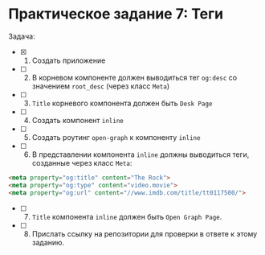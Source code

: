 # Практическое задание 7: Теги
Задача:

- [x] 1. Создать приложение
- [ ] 2. В корневом компоненте должен выводиться тег `og:desc` со значением `root_desc` (через класс `Meta`)
- [ ] 3. `Title` корневого компонента должен быть `Desk Page`
- [ ] 4. Создать компонент `inline`
- [ ] 5. Создать роутинг `open-graph` к компоненту `inline`
- [ ] 6. В представлении компонента `inline` должны выводиться теги, созданные через класс `Meta`:

```html
<meta property="og:title" content="The Rock">
<meta property="og:type" content="video.movie">
<meta property="og:url" content="//www.imdb.com/title/tt0117500/">
```

- [ ] 7. `Title` компонента `inline` должен быть `Open Graph Page`.
- [ ] 8. Прислать ссылку на репозитории для проверки в ответе к этому заданию.
